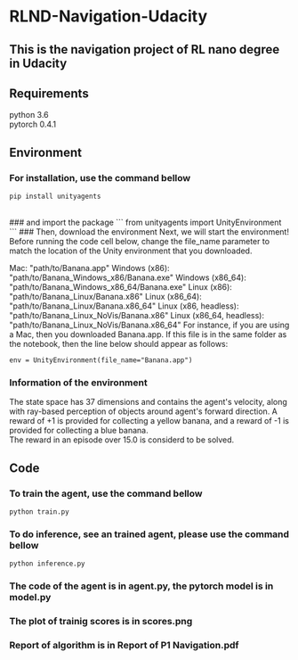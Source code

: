 # RLND-Navigation-Udacity
## This is the navigation project of RL nano degree in Udacity

## Requirements 
python 3.6 <br>pytorch 0.4.1<br>

## Environment
### For installation, use the command bellow
```
pip install unityagents
```
<br>
### and import the package
```
from unityagents import UnityEnvironment
```
### Then, download the environment
Next, we will start the environment! Before running the code cell below, change the file_name parameter to match the location of the Unity environment that you downloaded.

Mac: "path/to/Banana.app"
Windows (x86): "path/to/Banana_Windows_x86/Banana.exe"
Windows (x86_64): "path/to/Banana_Windows_x86_64/Banana.exe"
Linux (x86): "path/to/Banana_Linux/Banana.x86"
Linux (x86_64): "path/to/Banana_Linux/Banana.x86_64"
Linux (x86, headless): "path/to/Banana_Linux_NoVis/Banana.x86"
Linux (x86_64, headless): "path/to/Banana_Linux_NoVis/Banana.x86_64"
For instance, if you are using a Mac, then you downloaded Banana.app. If this file is in the same folder as the notebook, then the line below should appear as follows:
```
env = UnityEnvironment(file_name="Banana.app")
```
### Information of the environment
The state space has 37 dimensions and contains the agent's velocity, along with ray-based perception of objects around agent's forward direction. A reward of +1 is provided for collecting a yellow banana, and a reward of -1 is provided for collecting a blue banana.<br> The reward in an episode over 15.0 is considerd to be solved.

## Code
### To train the agent, use the command bellow
```
python train.py
```
### To do inference, see an trained agent, please use the command bellow
```
python inference.py
```
### The code of the agent is in agent.py, the pytorch model is in model.py
### The plot of trainig scores is in scores.png
### Report of algorithm is in Report of P1 Navigation.pdf


